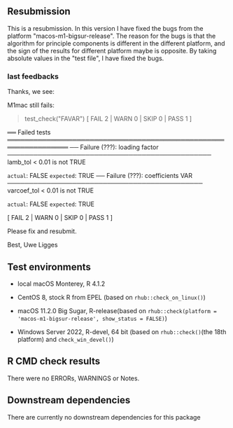 ## Resubmission

This is a resubmission. In this version I have fixed the bugs from the platform "macos-m1-bigsur-release".
The reason for the bugs is that the algorithm for principle components is different in the different platform, and 
the sign of the results for different platform maybe is opposite. By taking absolute values in the "test file",
I have fixed the bugs.

### last feedbacks

Thanks, we see:

M1mac still fails:
 > test_check("FAVAR")
 [ FAIL 2 | WARN 0 | SKIP 0 | PASS 1 ]

 ══ Failed tests ════════════════════════════════════════════════════════════════
 ── Failure (???): loading factor ───────────────────────────────────────────────
 lamb_tol < 0.01 is not TRUE

 `actual`:   FALSE
 `expected`: TRUE
 ── Failure (???): coefficients VAR ─────────────────────────────────────────────
 varcoef_tol < 0.01 is not TRUE

 `actual`:   FALSE
 `expected`: TRUE

 [ FAIL 2 | WARN 0 | SKIP 0 | PASS 1 ]


Please fix and resubmit.

Best,
Uwe Ligges

## Test environments

* local macOS Monterey,  R 4.1.2

* CentOS 8, stock R from EPEL (based on `rhub::check_on_linux()`)

* macOS 11.2.0 Big Sugar, R-release(based on `rhub::check(platform = 'macos-m1-bigsur-release', show_status = FALSE)`)

* Windows Server 2022, R-devel, 64 bit (based on `rhub::check()`(the 18th platform) and `check_win_devel()`)

  

## R CMD check results

There were no ERRORs, WARNINGS or Notes.

## Downstream dependencies

There are currently no downstream dependencies for this package

